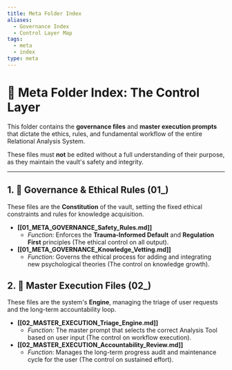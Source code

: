 ```yaml
---
title: Meta Folder Index
aliases:
  - Governance Index
  - Control Layer Map
tags:
  - meta
  - index
type: meta
---
```


<!-- @format -->

# 🧠 Meta Folder Index: The Control Layer

This folder contains the **governance files** and **master execution prompts** that
dictate the ethics, rules, and fundamental workflow of the entire Relational Analysis
System.

These files must **not** be edited without a full understanding of their purpose, as
they maintain the vault's safety and integrity.

---

## 1. 🥇 Governance & Ethical Rules (01\_)

These files are the **Constitution** of the vault, setting the fixed ethical constraints
and rules for knowledge acquisition.

- **[[01_META_GOVERNANCE_Safety_Rules.md]]**
  - _Function:_ Enforces the **Trauma-Informed Default** and **Regulation First**
    principles (The ethical control on all output).
- **[[01_META_GOVERNANCE_Knowledge_Vetting.md]]**
  - _Function:_ Governs the ethical process for adding and integrating new psychological
    theories (The control on knowledge growth).

## 2. 🥈 Master Execution Files (02\_)

These files are the system's **Engine**, managing the triage of user requests and the
long-term accountability loop.

- **[[02_MASTER_EXECUTION_Triage_Engine.md]]**
  - _Function:_ The master prompt that selects the correct Analysis Tool based on user
    input (The control on workflow execution).
- **[[02_MASTER_EXECUTION_Accountability_Review.md]]**
  - _Function:_ Manages the long-term progress audit and maintenance cycle for the user
    (The control on sustained effort).
